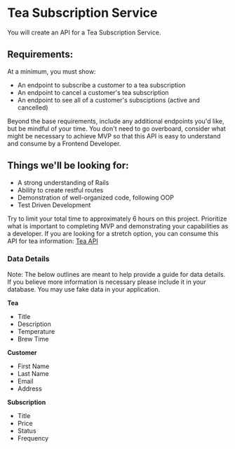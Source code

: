 # Tea Subscription Service

You will create an API for a Tea Subscription Service.

## Requirements:

At a minimum, you must show:

- An endpoint to subscribe a customer to a tea subscription
- An endpoint to cancel a customer's tea subscription
- An endpoint to see all of a customer's subsciptions (active and cancelled)

Beyond the base requirements, include any additional endpoints you'd like, but be mindful of your time. You don't need to go overboard, consider what might be necessary to achieve MVP so that this API is easy to understand and consume by a Frontend Developer.

## Things we'll be looking for:

- A strong understanding of Rails
- Ability to create restful routes
- Demonstration of well-organized code, following OOP
- Test Driven Development

Try to limit your total time to approximately 6 hours on this project. Prioritize what is important to completing MVP and demonstrating your capabilities as a developer. If you are looking for a stretch option, you can consume this API for tea information: [Tea API](https://tea-api-vic-lo.herokuapp.com/)

### Data Details

Note: The below outlines are meant to help provide a guide for data details. If you believe more information is necessary please include it in your database. You may use fake data in your application.

**Tea**

- Title
- Description
- Temperature
- Brew Time

**Customer**

- First Name
- Last Name
- Email
- Address

**Subscription**

- Title
- Price
- Status
- Frequency
